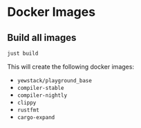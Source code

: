 # Docker Images

## Build all images

```sh
just build
```

This will create the following docker images:

- `yewstack/playground_base`
- `compiler-stable`
- `compiler-nightly`
- `clippy`
- `rustfmt`
- `cargo-expand`
